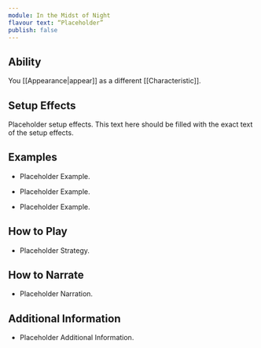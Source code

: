 ```yaml
---
module: In the Midst of Night
flavour text: “Placeholder”
publish: false
---
```

## Ability
You [[Appearance|appear]] as a different [[Characteristic]].

## Setup Effects
Placeholder setup effects. This text here should be filled with the exact text of the setup effects.

## Examples
- Placeholder Example.

- Placeholder Example.

- Placeholder Example.

## How to Play
- Placeholder Strategy.

## How to Narrate
- Placeholder Narration.

## Additional Information
- Placeholder Additional Information.
